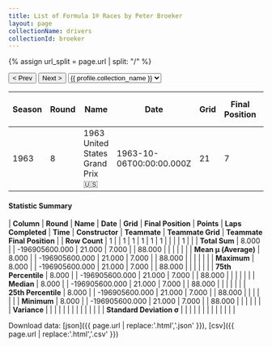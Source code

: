 ```yaml
---
title: List of Formula 1® Races by Peter Broeker
layout: page
collectionName: drivers
collectionId: broeker
---
```


{% assign url_split = page.url | split: "/" %}
<div id="collection-navigation">
<button onclick="selector.options[selector.selectedIndex-1].value && (window.location = selector.options[selector.selectedIndex-1].value);">&lt; Prev</button>
<button onclick="selector.options[selector.selectedIndex+1].value && (window.location = selector.options[selector.selectedIndex+1].value);">Next &gt;</button>
<select id="selector" onchange="this.options[this.selectedIndex].value && (window.location = this.options[this.selectedIndex].value);">
  {% for collectionId in site.data[page.collectionName].refs %}
    {% if collectionId == page.collectionId %}
      {% assign selected = "selected" %}
    {% else %}
      {% assign selected = "" %}
    {% endif %}
    {% assign profile = site.data[page.collectionName][collectionId].profile %}
    <option value="/f1/{{ page.collectionName }}/{{ collectionId }}/{{ url_split[4] }}" {{ selected }}>{{ profile.collection_name }}</option>
  {% endfor %}
</select>
</div>

| Season | Round | Name | Date | Grid | Final Position | Points | Laps Completed | Time | Constructor | Teammate | Teammate Grid | Teammate Final Position |
|--|--|--|--|--|--|--|--|--|--|--|--|--|
| 1963 | 8 | 1963 United States Grand Prix 🇺🇸 | 1963-10-06T00:00:00.000Z | 21 | 7 | 0.0 | 88 |   | Stebro 🇨🇦 | [Ernie de Vos 🇳🇱](/f1/drivers/vos) | 0 | W |

#### Statistic Summary

| **Column** | **Round** | **Name** | **Date** | **Grid** | **Final Position** | **Points** | **Laps Completed** | **Time** | **Constructor** | **Teammate** | **Teammate Grid** | **Teammate Final Position** |
| **Row Count** | 1 |  | 1 | 1 | 1 | 1 | 1 |  |  |  | 1 |  |
| **Total Sum** | 8.000 |  | -196905600.000 | 21.000 | 7.000 |  | 88.000 |  |  |  |  |  |
| **Mean μ (Average)** | 8.000 |  | -196905600.000 | 21.000 | 7.000 |  | 88.000 |  |  |  |  |  |
| **Maximum** | 8.000 |  | -196905600.000 | 21.000 | 7.000 |  | 88.000 |  |  |  |  |  |
| **75th Percentile** | 8.000 |  | -196905600.000 | 21.000 | 7.000 |  | 88.000 |  |  |  |  |  |
| **Median** | 8.000 |  | -196905600.000 | 21.000 | 7.000 |  | 88.000 |  |  |  |  |  |
| **25th Percentile** | 8.000 |  | -196905600.000 | 21.000 | 7.000 |  | 88.000 |  |  |  |  |  |
| **Minimum** | 8.000 |  | -196905600.000 | 21.000 | 7.000 |  | 88.000 |  |  |  |  |  |
| **Variance** |  |  |  |  |  |  |  |  |  |  |  |  |
| **Standard Deviation σ** |  |  |  |  |  |  |  |  |  |  |  |  |

Download data: [json]({{ page.url | replace:'.html','.json' }}), [csv]({{ page.url | replace:'.html','.csv' }})
